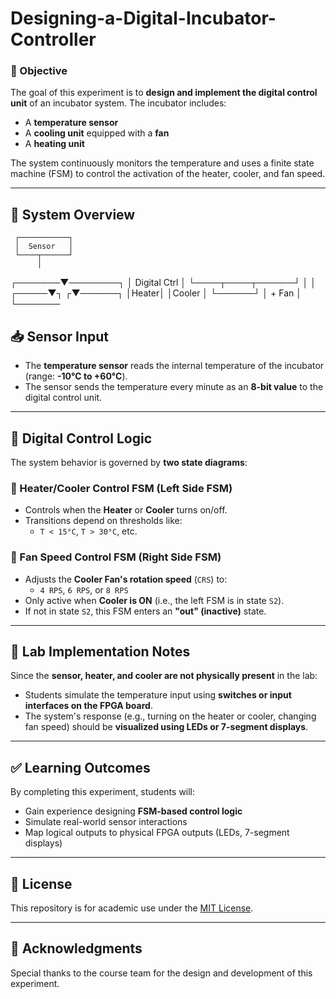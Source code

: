 # Designing-a-Digital-Incubator-Controller

### 🎯 Objective

The goal of this experiment is to **design and implement the digital control unit** of an incubator system. The incubator includes:

- A **temperature sensor**
- A **cooling unit** equipped with a **fan**
- A **heating unit**

The system continuously monitors the temperature and uses a finite state machine (FSM) to control the activation of the heater, cooler, and fan speed.

---

## 🔧 System Overview

     ┌───────────┐
     │  Sensor   │
     └────┬──────┘
          │
  ┌───────▼────────┐
  │  Digital Ctrl  │
  └────┬────┬──────┘
       │    │
 ┌─────▼┐  ┌▼──────┐
 │Heater│  │Cooler │
 └──────┘  │ + Fan │
           └───────

## 📥 Sensor Input

- The **temperature sensor** reads the internal temperature of the incubator (range: **-10°C to +60°C**).
- The sensor sends the temperature every minute as an **8-bit value** to the digital control unit.

---

## 🤖 Digital Control Logic

The system behavior is governed by **two state diagrams**:

### 🔁 Heater/Cooler Control FSM (Left Side FSM)

- Controls when the **Heater** or **Cooler** turns on/off.
- Transitions depend on thresholds like:
  - `T < 15°C`, `T > 30°C`, etc.

### 🔁 Fan Speed Control FSM (Right Side FSM)

- Adjusts the **Cooler Fan's rotation speed** (`CRS`) to:
  - `4 RPS`, `6 RPS`, or `8 RPS`
- Only active when **Cooler is ON** (i.e., the left FSM is in state `S2`).
- If not in state `S2`, this FSM enters an **"out" (inactive)** state.

---

## 🧪 Lab Implementation Notes

Since the **sensor, heater, and cooler are not physically present** in the lab:

- Students simulate the temperature input using **switches or input interfaces on the FPGA board**.
- The system's response (e.g., turning on the heater or cooler, changing fan speed) should be **visualized using LEDs or 7-segment displays**.

---

## ✅ Learning Outcomes

By completing this experiment, students will:

- Gain experience designing **FSM-based control logic**
- Simulate real-world sensor interactions
- Map logical outputs to physical FPGA outputs (LEDs, 7-segment displays)

---

## 📎 License

This repository is for academic use under the [MIT License](LICENSE).

---

## 🙌 Acknowledgments

Special thanks to the course team for the design and development of this experiment.
